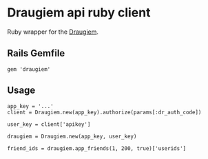 # Draugiem api ruby client

Ruby wrapper for the [Draugiem](http://www.draugiem.lv/applications/dev/docs/pages/).

## Rails Gemfile

    gem 'draugiem'

## Usage

    app_key = '...'
    client = Draugiem.new(app_key).authorize(params[:dr_auth_code])

    user_key = client['apikey']

    draugiem = Draugiem.new(app_key, user_key)

    friend_ids = draugiem.app_friends(1, 200, true)['userids']